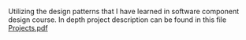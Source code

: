 Utilizing the design patterns that I have learned in software component design course. In depth project description can be found in this file    [Projects.pdf](https://github.com/user-attachments/files/20266424/Projects.pdf)
